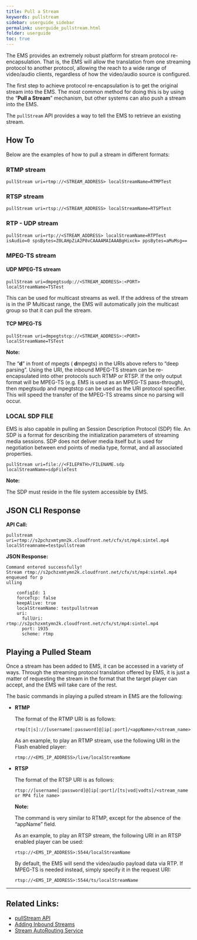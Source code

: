 ```yaml
---
title: Pull a Stream
keywords: pullstream
sidebar: userguide_sidebar
permalink: userguide_pullstream.html
folder: userguide
toc: true
---
```


The EMS provides an extremely robust platform for stream protocol re-encapsulation. That is, the EMS will allow the translation from one streaming protocol to another protocol, allowing the reach to a wide range of video/audio clients, regardless of how the video/audio source is configured.

The first step to achieve protocol re-encapsulation is to get the original stream into the EMS. The most common method for doing this is by using the “**Pull a Stream**” mechanism, but other systems can also push a stream into the EMS.

The `pullStream` API provides a way to tell the EMS to retrieve an existing stream.



## How To

Below are the examples of how to pull a stream in different formats:

### RTMP stream

```
pullStream uri=rtmp://<STREAM_ADDRESS> localStreamName=RTMPTest
```



### RTSP stream

```
pullStream uri=rtsp://<STREAM_ADDRESS> localStreamName=RTSPTest
```



### RTP - UDP stream

```
pullStream uri=rtp://<STREAM_ADDRESS> localStreamName=RTPTest isAudio=0 spsBytes=Z0LAHpZiA2P8vCAAAAMAIAAABgHixck= ppsBytes=aMuMsg==
```



### MPEG-TS stream

#### UDP MPEG-TS stream

```
pullStream uri=dmpegtsudp://<STREAM_ADDRESS>:<PORT> localStreamName=TSTest
```

This can be used for multicast streams as well. If the address of the stream is in the IP Multicast range, the EMS will automatically join the multicast group so that it can pull the stream.

#### TCP MPEG-TS

```
pullStream uri=dmpegtstcp://<STREAM_ADDRESS>:<PORT> localStreamName=TSTest
```

**Note:**

The “**d**” in front of mpegts ( **d**mpegts) in the URIs above refers to “deep parsing”. Using the URI, the inbound MPEG-TS stream can be re-encapsulated into other protocols such RTMP or RTSP. If the only output format will be MPEG-TS (e.g. EMS is used as an MPEG-TS pass-through), then mpegtsudp and mpegtstcp can be used as the URI protocol specifier. This will speed the transfer of the MPEG-TS streams since no parsing will occur.



### LOCAL SDP FILE

EMS is also capable in pulling an Session Description Protocol (SDP) file. An SDP is a format for describing the initialization parameters of streaming media sessions. SDP does not deliver media itself but is used for negotiation between end points of media type, format, and all associated properties.

```
pullStream uri=file://<FILEPATH>/FILENAME.sdp localStreamName=sdpFileTest
```

**Note:**

The SDP must reside in the file system accessible by EMS.



## JSON CLI Response

**API Call:**

```
pullstream uri=rtmp://s2pchzxmtymn2k.cloudfront.net/cfx/st/mp4:sintel.mp4 localStreamname=testpullstream
```

**JSON Response:**

```
Command entered successfully!
Stream rtmp://s2pchzxmtymn2k.cloudfront.net/cfx/st/mp4:sintel.mp4 enqueued for p
ulling

    configId: 1
    forceTcp: false
    keepAlive: true
    localStreamName: testpullstream
    uri:
      fullUri: rtmp://s2pchzxmtymn2k.cloudfront.net/cfx/st/mp4:sintel.mp4
      port: 1935
      scheme: rtmp
```



## Playing a Pulled Steam

Once a stream has been added to EMS, it can be accessed in a variety of ways. Through the streaming protocol translation offered by EMS, it is just a matter of requesting the stream in the format that the target player can accept, and the EMS will take care of the rest.

The basic commands in playing a pulled stream in EMS are the following:

- **RTMP**

  The format of the RTMP URI is as follows:

  ```
  rtmp[t|s]://[username[:password]@]ip[:port]/<appName>/<stream_name>
  ```

  As an example, to play an RTMP stream, use the following URI in the Flash enabled player:

  ```
  rtmp://<EMS_IP_ADDRESS>/live/localStreamName
  ```

- **RTSP**

  The format of the RTSP URI is as follows:

  ```
  rtsp://[username[:password]@]ip[:port]/[ts|vod|vodts]/<stream_name or MP4 file name>
  ```

  **Note:**

  The command is very similar to RTMP, except for the absence of the “appName” field.

  As an example, to play an RTSP stream, the following URI in an RTSP enabled player can be used:

  ```
  rtsp://<EMS_IP_ADDRESS>:5544/localStreamName
  ```

  By default, the EMS will send the video/audio payload data via RTP. If MPEG-TS is needed instead, simply specify it in the request URI:

  ```
  rtsp://<EMS_IP_ADDRESS>:5544/ts/localStreamName
  ```

------

## Related Links:

- [pullStream API](api_pullStream.html)
- [Adding Inbound Streams](userguide_add.html#adding-inbound-live-streams)
- [Stream AutoRouting Service](evowebservices_streamautorouting.html)